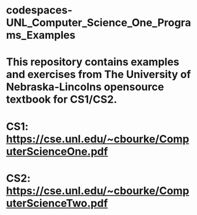 # codespaces-UNL_Computer_Science_One_Programs_Examples

# This repository contains examples and exercises from The University of Nebraska-Lincolns opensource textbook for CS1/CS2.
# CS1: https://cse.unl.edu/~cbourke/ComputerScienceOne.pdf
# CS2: https://cse.unl.edu/~cbourke/ComputerScienceTwo.pdf
